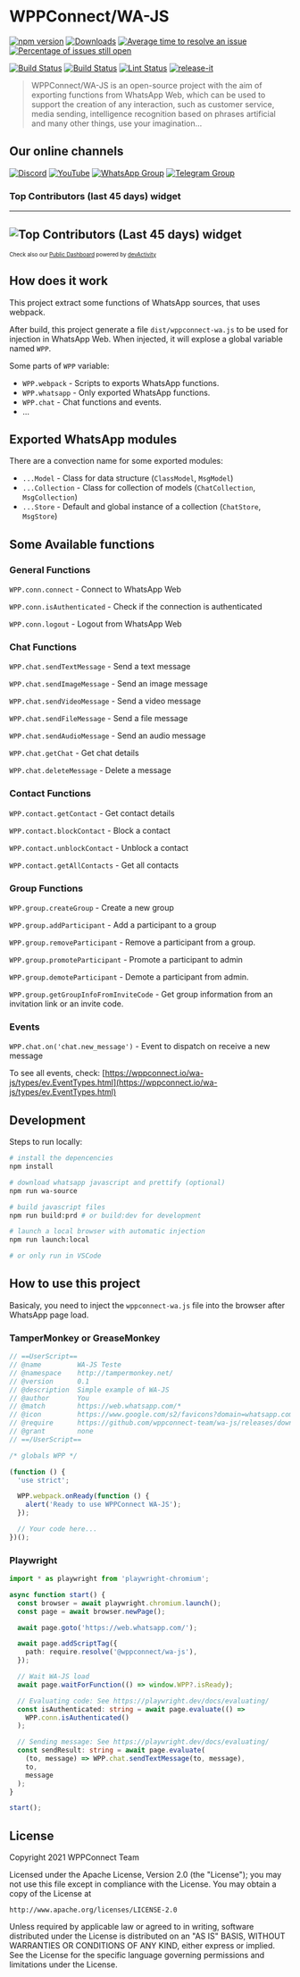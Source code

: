 # WPPConnect/WA-JS

[![npm version](https://img.shields.io/npm/v/@wppconnect/wa-js.svg?color=green)](https://www.npmjs.com/package/@wppconnect/wa-js)
[![Downloads](https://img.shields.io/npm/dm/@wppconnect/wa-js.svg)](https://www.npmjs.com/package/@wppconnect/wa-js)
[![Average time to resolve an issue](https://isitmaintained.com/badge/resolution/wppconnect-team/wa-js.svg)](https://isitmaintained.com/project/wppconnect-team/wa-js 'Average time to resolve an issue')
[![Percentage of issues still open](https://isitmaintained.com/badge/open/wppconnect-team/wa-js.svg)](https://isitmaintained.com/project/wppconnect-team/wa-js 'Percentage of issues still open')

[![Build Status](https://img.shields.io/github/actions/workflow/status/wppconnect-team/wa-js/build.yml?branch=main)](https://github.com/wppconnect-team/wa-js/actions/workflows/build.yml)
[![Build Status](https://img.shields.io/github/actions/workflow/status/wppconnect-team/wa-js/test.yml?branch=main)](https://github.com/wppconnect-team/wa-js/actions/workflows/test.yml)
[![Lint Status](https://img.shields.io/github/actions/workflow/status/wppconnect-team/wa-js/lint.yml??branch=main&label=lint)](https://github.com/wppconnect-team/wa-js/actions/workflows/lint.yml)
[![release-it](https://img.shields.io/badge/%F0%9F%93%A6%F0%9F%9A%80-release--it-e10079.svg)](https://github.com/release-it/release-it)

> WPPConnect/WA-JS is an open-source project with the aim of exporting functions from WhatsApp Web, which can be used to support the creation of any interaction, such as customer service, media sending, intelligence recognition based on phrases artificial and many other things, use your imagination...

## Our online channels

[![Discord](https://img.shields.io/discord/844351092758413353?color=blueviolet&label=Discord&logo=discord&style=flat)](https://discord.gg/JU5JGGKGNG)
[![YouTube](https://img.shields.io/youtube/channel/subscribers/UCD7J9LG08PmGQrF5IS7Yv9A?label=YouTube)](https://www.youtube.com/c/wppconnect)
[![WhatsApp Group](https://img.shields.io/badge/WhatsApp-Group-25D366?logo=whatsapp)](https://chat.whatsapp.com/LJaQu6ZyNvnBPNAVRbX00K)
[![Telegram Group](https://img.shields.io/badge/Telegram-Group-32AFED?logo=telegram)](https://t.me/wppconnect)


### Top Contributors (last 45 days) widget
---
![Top Contributors (Last 45 days) widget](https://embeddables.devactivity.com/orgs/wppconnect-team/508ecbcd-e55e-4e31-a647-6674f134b5bf.svg)
---
<sup><sub>Check also our [Public Dashboard](https://app.devactivity.com/public/?organizationLogin=wppconnect-team) powered by [devActivity](https://devactivity.com/?ref=public_widget)</sub></sup>

## How does it work

This project extract some functions of WhatsApp sources, that uses webpack.

After build, this project generate a file `dist/wppconnect-wa.js` to be used for injection in WhatsApp Web. When injected, it will explose a global variable named `WPP`.

Some parts of `WPP` variable:

- `WPP.webpack` - Scripts to exports WhatsApp functions.
- `WPP.whatsapp` - Only exported WhatsApp functions.
- `WPP.chat` - Chat functions and events.
- ...

## Exported WhatsApp modules

There are a convection name for some exported modules:

- `...Model` - Class for data structure (`ClassModel`, `MsgModel`)
- `...Collection` - Class for collection of models (`ChatCollection`, `MsgCollection`)
- `...Store` - Default and global instance of a collection (`ChatStore`, `MsgStore`)

## Some Available functions
### General Functions
`WPP.conn.connect` - Connect to WhatsApp Web

`WPP.conn.isAuthenticated` - Check if the connection is authenticated

`WPP.conn.logout` - Logout from WhatsApp Web

### Chat Functions
`WPP.chat.sendTextMessage` - Send a text message

`WPP.chat.sendImageMessage` - Send an image message

`WPP.chat.sendVideoMessage` - Send a video message

`WPP.chat.sendFileMessage` - Send a file message

`WPP.chat.sendAudioMessage` - Send an audio message

`WPP.chat.getChat` - Get chat details

`WPP.chat.deleteMessage` - Delete a message

### Contact Functions
`WPP.contact.getContact` - Get contact details

`WPP.contact.blockContact` - Block a contact

`WPP.contact.unblockContact` - Unblock a contact

`WPP.contact.getAllContacts` - Get all contacts

### Group Functions
`WPP.group.createGroup` - Create a new group

`WPP.group.addParticipant` - Add a participant to a group

`WPP.group.removeParticipant` - Remove a participant from a group.

`WPP.group.promoteParticipant` - Promote a participant to admin

`WPP.group.demoteParticipant` - Demote a participant from admin.

`WPP.group.getGroupInfoFromInviteCode` - Get group information from an invitation link or an invite code.

### Events
`WPP.chat.on('chat.new_message')` - Event to dispatch on receive a new message

To see all events, check: [https://wppconnect.io/wa-js/types/ev.EventTypes.html](https://wppconnect.io/wa-js/types/ev.EventTypes.html)

## Development

Steps to run locally:

```bash
# install the depencencies
npm install

# download whatsapp javascript and prettify (optional)
npm run wa-source

# build javascript files
npm run build:prd # or build:dev for development

# launch a local browser with automatic injection
npm run launch:local

# or only run in VSCode
```

## How to use this project

Basicaly, you need to inject the `wppconnect-wa.js` file into the browser after WhatsApp page load.

### TamperMonkey or GreaseMonkey

```javascript
// ==UserScript==
// @name         WA-JS Teste
// @namespace    http://tampermonkey.net/
// @version      0.1
// @description  Simple example of WA-JS
// @author       You
// @match        https://web.whatsapp.com/*
// @icon         https://www.google.com/s2/favicons?domain=whatsapp.com
// @require      https://github.com/wppconnect-team/wa-js/releases/download/nightly/wppconnect-wa.js
// @grant        none
// ==/UserScript==

/* globals WPP */

(function () {
  'use strict';

  WPP.webpack.onReady(function () {
    alert('Ready to use WPPConnect WA-JS');
  });

  // Your code here...
})();
```

### Playwright

```typescript
import * as playwright from 'playwright-chromium';

async function start() {
  const browser = await playwright.chromium.launch();
  const page = await browser.newPage();

  await page.goto('https://web.whatsapp.com/');

  await page.addScriptTag({
    path: require.resolve('@wppconnect/wa-js'),
  });

  // Wait WA-JS load
  await page.waitForFunction(() => window.WPP?.isReady);

  // Evaluating code: See https://playwright.dev/docs/evaluating/
  const isAuthenticated: string = await page.evaluate(() =>
    WPP.conn.isAuthenticated()
  );

  // Sending message: See https://playwright.dev/docs/evaluating/
  const sendResult: string = await page.evaluate(
    (to, message) => WPP.chat.sendTextMessage(to, message),
    to,
    message
  );
}

start();
```

## License

Copyright 2021 WPPConnect Team

Licensed under the Apache License, Version 2.0 (the "License");
you may not use this file except in compliance with the License.
You may obtain a copy of the License at

    http://www.apache.org/licenses/LICENSE-2.0

Unless required by applicable law or agreed to in writing, software
distributed under the License is distributed on an "AS IS" BASIS,
WITHOUT WARRANTIES OR CONDITIONS OF ANY KIND, either express or implied.
See the License for the specific language governing permissions and
limitations under the License.
